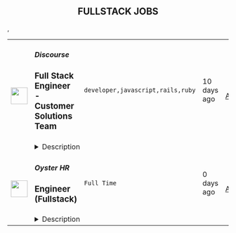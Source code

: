 <div align="center"><h2>FULLSTACK JOBS</h2></div><table><tr>
                <td width="100" height="100" rowspan="2">
                    <img src="https://remotive.com/job/1224255/logo" width="38px" height="auto">
                </td>
                <td width="300">
                    <h5>Discourse</h5>
                    <h3>Full Stack Engineer - Customer Solutions Team</h3>
                </td>
                <td width="300">
                    <code>developer,javascript,rails,ruby</code>
                </td>
                <td width="200">
                <text>10 days ago</text>
                </td>
                <td width="100" rowspan="2">
                <a href="https://remotive.com/remote-jobs/software-dev/full-stack-engineer-customer-solutions-team-1224255" align="right" target="_blank">Apply</a>
                </td>
            </tr>
            <tr>
                <td colspan="3">
                <details><summary>Description</summary>
                <div class="h5"><em>Salary dependent on location and experience</em></div>
<p class="h1"> </p>
<p class="h1"><!--block-->About the job</p>
<p>You will work closely with some of Discourse’s largest clients to help them with their extensive customizations. You will also be contributing to Discourse’s core product and official plugins.</p>
<p><!--block--><br>Responsibilities include:<br><br></p>
<ul>
<li><!--block-->Communicate daily with clients and work with them to agree on work priorities</li>
<li><!--block-->Implement and document client features</li>
<li><!--block-->Discuss and decide with internal Discourse teams whether features are appropriate in core, or in client plugins</li>
<li><!--block-->Maintain client-specific features against latest core versions</li>
<li><!--block-->Highlight new critical core features to high-profile clients</li>
<li><!--block-->Schedule and deploy patches and upgrades</li>
</ul>
<p><!--block--><br><strong>About you</strong></p>
<p><!--block--></p>
<ul>
<li>You are an experienced full stack developer who has an interest in proposing and providing direct solutions to aid in customer success. You have excellent written and verbal communication skills and are comfortable working in a fully remote team.</li>
<li>You should be excited about customizing open-source solutions to fit a customer’s requirements.</li>
<li>You have Ruby, Rails and JavaScript experience; Discourse applicants usually complete a paid trial project prior to joining the team.</li>
<li>You should be kind to your co-workers. We believe in a welcoming workplace where people from different backgrounds and cultures work together to create something great.</li>
</ul>
<p> </p>
<p><!--block--><br><strong>About us</strong><br><br></p>
<p>There are many benefits to working at Discourse including a flexible work schedule, 5 weeks of holiday per year, funding for a co-working space, and more! <a href="https://www.discourse.org/team#benefits" rel="nofollow">Learn more</a>.<br><br></p>
<p><!--block--><br><strong>How to Apply</strong></p>
<p><!--block--><br>Please send a detailed cover letter along with your resume to <a href="mailto:jobs+wwr@discourse.org" rel="nofollow">jobs+wwr@discourse.org</a><br><br></p>
<!--block-->
<p><br><br></p>
<img src="https://remotive.com/job/track/1224255/blank.gif?source=public_api" alt=""/>
                </details>
                </td>
            </tr>,<tr>
                <td width="100" height="100" rowspan="2">
                    <img src="https://freshremote.work/media/company/logo/22/07/HeyOyster.png" width="38px" height="auto">
                </td>
                <td width="300">
                    <h5>Oyster HR</h5>
                    <h3>Engineer (Fullstack)</h3>
                </td>
                <td width="300">
                    <code>Full Time</code>
                </td>
                <td width="200">
                <text>0 days ago</text>
                </td>
                <td width="100" rowspan="2">
                <a href="https://freshremote.work/J117666/" align="right" target="_blank">Apply</a>
                </td>
            </tr>
            <tr>
                <td colspan="3">
                <details><summary>Description</summary>
                ✨ One platform, a whole world of opportunity 
Right now, the best jobs are limited to people in a handful of the world’s wealthiest cities, yet brilliant people are everywhere. Driven to overturn the status quo and distribute opportunities equally ar …
<h2><strong>✨ One platform, a whole world of opportunity </strong></h2>
<p>Right now, the best jobs are limited to people in a handful of the world’s wealthiest cities, yet brilliant people are <em>everywhere</em>. Driven to overturn the status quo and distribute opportunities equally around the world, Oyster launched its global employment platform to help companies hire, pay, and care for talent anywhere. </p>
<p>When it comes to global employment, we walk the walk. We’re proof that companies don't need an office to create a highly-engaged culture. Since the company’s inception in January 2020, Oyster has:</p>
🌏 Created a fully-distributed, vibrant team of 500+ employees across 60+ countries
🌈 Established a diverse leadership team and an employee base that’s 60% female
🏆 Achieved one of the highest employee engagement scores in its class
🦄 <strong>Raised $150 million in Series C funding at a valuation of over $1 billion!</strong>
<p>Our momentum speaks to the power of global employment—and we’re just getting started! If you want to change the world with Oyster <em>and</em> be empowered to work remotely while doing so, we’d love for you to apply! </p><h2>The Role 👩‍💻</h2>
<p><strong>Location</strong>: Anywhere within timezones UTC-8 to UTC+3. All of Oyster’s positions are fully remote and you can work from home, forever.</p>
<h2><strong>What you'll do</strong></h2>
<p>As a Fullstack Developer at Oyster, you’ll get to work on both the frontend and backend of our system to deliver a holistic experience for the user. Your changes between our Rails backend and React frontend will be communicated via our GraphQL API. Being in a fullstack role enables you to see the impact your changes make on the user from end to end.</p>
<h3>Delivering projects to empower companies and remote workers</h3>
<p>You will <strong>own the delivery of user stories</strong>. You'll be writing code, tests, and debugging issues. You'll apply high standards of code quality and development best practices, such as TDD or continuous integration, and secure code thinking.</p>
<p>You'll play an important role in our delivery process. It will be important to understand the product goals and then provide technical input to specification. You'll participate in discussions on domain model design and coordinate with the Product Owner on acceptance criteria. And you'll collaborate with Lead Developers on architecture and implementation planning.</p>
<h3>Be a key part of our development team</h3>
<p>We're a young team, you'll help shape our team's process and help us make technical decisions to make us effective and a great place to work as a developer.</p>
<p>We also expect you to support developers by answering questions and offering support when needed, or to pair on complex problems.</p>
<p>And to advance technical excellence at Oyster by researching new tools and practices, taking initiative on technical improvements and refactorings, and moving best practice forward through pairing, discussions in the team.</p>
<p> </p>
<h2><strong>What we're looking for 📜</strong></h2>
<ul>
<li style="font-weight: 400;">At least 1 year experience with Rub and 3+ years of experience overall. </li>
<li style="font-weight: 400;">Experience working with a frontend web framework such as React, Vue, etc.</li>
<li style="font-weight: 400;">Experience with API implementation and design.</li>
</ul>
<h3><strong>You'll also need</strong></h3>
<ul>
<li style="font-weight: 400;">Fluent English language skills</li>
<li style="font-weight: 400;">A drive to learn, and help the development team to progress.</li>
</ul>
<h2><strong>More on our teams</strong></h2>
<p>You'll be a member of one of our product teams, working on:</p>
<ul>
<li style="font-weight: 400;">Hiring automation. Hiring a team member cross-border should be quick and frictionless, but there are too many barriers to that today. Our teams on hiring automation create processes that integrate structured knowledge on hiring from dozens of countries into a seamless experience.</li>
<li style="font-weight: 400;">HR tools for distributed teams. Companies are more and more building global, distributed teams, and they'll need the tools to enable them to work effectively.</li>
<li style="font-weight: 400;">Payroll and payments. We run complex payroll jobs that combine accounting information from over eighty countries, as well as collecting payments and disbursing millions of dollars of salary to employees every month.</li>
<li style="font-weight: 400;">Enterprise platform features. Our customers demand high quality security, access, communication, and auditing features.</li>
<li style="font-weight: 400;">Growth teams. We are growing quickly and have teams devoted to experimenting in growth hacking.</li>
</ul>
<h2>Engineering at Oyster</h2>
<p>At Oyster, we are on a mission to create a more equal world by making it possible for companies everywhere to hire people anywhere. The Engineering team is responsible for building up the platform, tooling, automation, and experience to help Oyster achieve this mission. Together with Product and Design, we partner closely with subject matter experts in Finance, Legal, Workplace, and more to build and refine our offerings to make a single product that is a pleasure to work with. We’re breaking new ground in the hiring market and have a wealth of interesting challenges to tackle!</p>
<p>We seek out and build up engineers and leaders who have strong software engineering fundamentals, value transparency, promote knowledge sharing, and thrive in a distributed, remote-first, and asynchronous working environment.</p>
<p>Finally, we live and champion our company values.</p>
<ul>
<li><strong>We elevate talent:</strong> We hire our team (using our own product!) and continue to grow their abilities through mentorship, challenges that stretch and strengthen their skills, and giving them room to explore.</li>
<li><strong>We build trust:</strong> We are transparent and promote an active flow of information throughout the team. We believe that people can do their best work when they feel supported, heard, and safe to challenge ideas to make the product, and team or company stronger. To do that we value egoless sharing of information, transparency throughout the company, actively promote knowledge sharing, and promote a safe environment to try and fail. Failures are not the end; they are moments to learn and grow!</li>
<li><strong>We thrive together:</strong> By building upon our first two values, we promote teamwork and collaboration to come together a globally-minded, remote-first company that values collective wins over individual wins.</li>
</ul>
<h3>Working in our teams</h3>
<p>We have have seven development teams totalling about forty developers, ten designers, and fifteen in product. We're growing fast.</p>
<p>We use Agile development processes. Our teams are allowed to decide on processes that work for them, but all are expected to have daily check-ins (sync or async), and regular retrospectives. Some teams use pure kanban, others fortnightly development cycles.</p>
<p>Our current technology stack includes Ruby, Rails, PostgreSQL, TypeScript, React, GraphQL, and we deploy to Heroku.</p>
<p>You’ll receive a new M1 or M1 Pro laptop to work on, and have a stipend to equip your home office with whatever else you need to be productive at home.</p><h2><strong>🦪 How we work together at Oyster</strong></h2>
<p>Our values guide the work we do, the decisions we make, and the culture that makes us special. We elevate talent. 🙌  We build trust. 🤝 We thrive together. 🌍</p>
<p>Our mission is to create a more equal world—one global hire at a time. Everything we do ladders up to our mission—and that doesn’t just mean building software. We develop programs, participate in workshops, and create dedicated teams to ensure we successfully support companies and knowledge workers in this new world of work. </p>
<p>We embrace asynchronous communication and collaborative work—and we share how we work in the <a class="c-link c-link--focus-visible c-link--underline" data-sk="tooltip_parent" data-stringify-link="https://oysterhr.notion.site/Welcome-to-The-Reef-Oyster-s-Open-Source-Employee-Guide-fc482e3f107c4afd8c85ed217f1d0c1d" href="https://oysterhr.notion.site/Welcome-to-The-Reef-Oyster-s-Open-Source-Employee-Guide-fc482e3f107c4afd8c85ed217f1d0c1d" target="_blank">Oyster Public HQ</a> —to help other global teams learn from our experiences.</p>
<h2><strong>💌  How YOU work</strong></h2>
<p>Different countries have different statutory benefits, different cultures have different norms, and different people have different needs! In order to best support and encourage our diverse team, we’ve created <a href="https://oysterhr.notion.site/How-YOU-work-ac16c1932e314ffd8cb693e332458395" target="_blank">How YOU Work; </a>a program of policies, practices, and perks to support your whole human experience as an employee at Oyster. </p>
<ul>
<li style="font-weight: 400;"><strong>Work from anywhere: </strong>Oyster is a borderless, HQ-less company. As long as your work gets done on time, your team has the support they need, and you're authorized to work where you live, the world is truly your Oyster.</li>
<li style="font-weight: 400;"><strong>Paid time off: </strong>We’re all about taking breaks—we all need it. Oyster provides employees with 40 days off each year, which includes public/bank holidays and vacation/holiday leave (unless your country mandates more).</li>
<li style="font-weight: 400;"><strong>Mental health support:</strong> We consider your mental health a top priority. We offer access to <a href="https://oysterhr.notion.site/Plumm-3b5e7e70dec6428e975f68f25972cfb7">Plumm</a>, a mental well-being service, to support your mental health.</li>
<li style="font-weight: 400;"><strong>Wellbeing allowance:</strong>  Each month, Oyster will top up your <a href="https://oysterhr.notion.site/Juno-987fd6194012448d94ef85e36a4fe213">Juno</a> wallet with a wellbeing allowance. Juno Points can be applied to anything that helps you show up to work as your best self, whether that’s your internet bill, a class, gym membership, or houseplants. The choices are endless!</li>
<li style="font-weight: 400;"><strong>Flexible parental leave:</strong> Families are created in lots of different ways. Our parental leave policy applies to all employees who are becoming parents, regardless of <em>how</em> they become a parent. Oysters are eligible for a minimum of three months of paid parental leave and your job will be held for 12 months (or longer if required by local jurisdiction).</li>
<li style="font-weight: 400;"><strong>WFH stipend:</strong> We give you a laptop and $1500 for equipment so you can have your remote office up and running in no time<em>.</em> Check out <a href="https://www.notion.so/Equipment-at-Oyster-bf47a128141d47729e06c79bb3ac072d">Equipment at Oyster</a> for more details.  </li>
</ul>
<h2><strong>✨ The best jobs should be available to everyone </strong></h2>
<p>At Oyster, we celebrate a variety of perspectives and experiences and we’ve intentionally built our product and our company with an inclusive, global mindset. We know from experience that people from underrepresented groups often don’t apply for roles they don’t feel they meet all the criteria for. We’re committed to elevating talent by creating a trust-based environment where we can all thrive together. So if you think you have what it takes, but don’t necessarily check every single box, please consider applying. We’d love to hear how you might contribute to our mission and our team.</p>
<p>Oyster is committed to ensuring equal opportunity of employment for qualified persons with disabilities and actively fosters an inclusive work environment. Please email jobs@oysterhr.com with the subject line: Interview Accommodations if you require any reasonable accommodations throughout the recruiting process.</p>
                </details>
                </td>
            </tr></table>